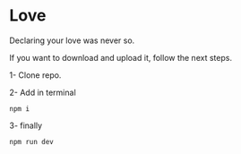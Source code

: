 # Love

Declaring your love was never so.

If you want to download and upload it, follow the next steps.

1- Clone repo.

2- Add in terminal

``` npm i ```

3- finally

``` npm run dev ```
